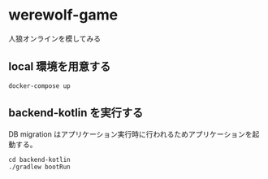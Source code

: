 # werewolf-game
人狼オンラインを模してみる

## local 環境を用意する
```shell
docker-compose up
```

## backend-kotlin を実行する
DB migration はアプリケーション実行時に行われるためアプリケーションを起動する。

```shell
cd backend-kotlin
./gradlew bootRun
```
